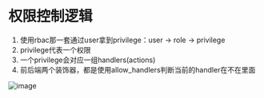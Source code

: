 # 权限控制逻辑
1. 使用rbac那一套通过user拿到privilege：user -> role -> privilege
2. privilege代表一个权限
3. 一个privilege会对应一组handlers(actions)
4. 前后端两个装饰器，都是使用allow_handlers判断当前的handler在不在里面

![image](https://github.com/user-attachments/assets/3314e34a-3100-49da-bd17-80c0b7500ab3)

